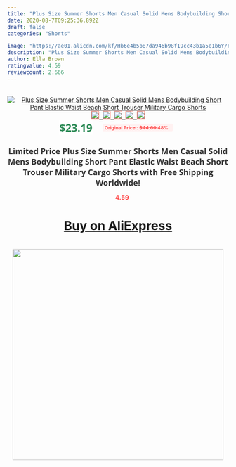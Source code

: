 ```yaml
---
title: "Plus Size Summer Shorts Men Casual Solid Mens Bodybuilding Short Pant Elastic Waist Beach Short Trouser Military Cargo Shorts"
date: 2020-08-7T09:25:36.892Z
draft: false
categories: "Shorts"

image: "https://ae01.alicdn.com/kf/Hb6e4b5b87da946b98f19cc43b1a5e1b6Y/Plus-Size-Summer-Shorts-Men-Casual-Solid-Mens-Bodybuilding-Short-Pant-Elastic-Waist-Beach-Short-Trouser.jpg"
description: "Plus Size Summer Shorts Men Casual Solid Mens Bodybuilding Short Pant Elastic Waist Beach Short Trouser Military Cargo Shorts"
author: Ella Brown
ratingvalue: 4.59
reviewcount: 2.666
---
```

<br>
<div style="text-align: center;">
<a href="https://s.click.aliexpress.com/e/_9fdwZr" target="_blank" rel="nofollow noopener noreferrer"><img alt="Plus Size Summer Shorts Men Casual Solid Mens Bodybuilding Short Pant Elastic Waist Beach Short Trouser Military Cargo Shorts" class="magnifier-image" src="https://ae01.alicdn.com/kf/Hb6e4b5b87da946b98f19cc43b1a5e1b6Y/Plus-Size-Summer-Shorts-Men-Casual-Solid-Mens-Bodybuilding-Short-Pant-Elastic-Waist-Beach-Short-Trouser.jpg_640x640.jpg">
<br>
<img style="border:1px solid salmon" src="https://ae01.alicdn.com/kf/Hb6e4b5b87da946b98f19cc43b1a5e1b6Y/Plus-Size-Summer-Shorts-Men-Casual-Solid-Mens-Bodybuilding-Short-Pant-Elastic-Waist-Beach-Short-Trouser.jpg_120x120.jpg">&nbsp;&nbsp;<img style="border:1px solid salmon" src="https://ae01.alicdn.com/kf/H69a478db6d574690b40a2671e379075dd/Plus-Size-Summer-Shorts-Men-Casual-Solid-Mens-Bodybuilding-Short-Pant-Elastic-Waist-Beach-Short-Trouser.jpg_120x120.jpg">&nbsp;&nbsp;<img style="border:1px solid salmon" src="https://ae01.alicdn.com/kf/H5487ee57f78b4106beaae98c7476946eP/Plus-Size-Summer-Shorts-Men-Casual-Solid-Mens-Bodybuilding-Short-Pant-Elastic-Waist-Beach-Short-Trouser.jpg_120x120.jpg">&nbsp;&nbsp;<img style="border:1px solid salmon" src="https://ae01.alicdn.com/kf/Hdd820d432d3e45ceaa0920566d7b1a230/Plus-Size-Summer-Shorts-Men-Casual-Solid-Mens-Bodybuilding-Short-Pant-Elastic-Waist-Beach-Short-Trouser.jpg_120x120.jpg">&nbsp;&nbsp;<img style="border:1px solid salmon" src="https://ae01.alicdn.com/kf/Hbf30f14bcd9d4aa8b7383fc8f009b98bo/Plus-Size-Summer-Shorts-Men-Casual-Solid-Mens-Bodybuilding-Short-Pant-Elastic-Waist-Beach-Short-Trouser.jpg_120x120.jpg"></a></div><br0>
<div style="text-align: center;"><span style="background-color: white; border: 0px; box-sizing: border-box; color: seagreen; display: inline-block; font-family: &quot;open sans&quot; , &quot;arial&quot; , &quot;helvetica&quot; , sans-serif , &quot;heiti&quot;; font-size: 24px; font-stretch: inherit; font-weight: 700; line-height: inherit; margin: 0px 10px 0px 0px; padding: 0px; vertical-align: middle;">$23.19 </span>
<span style="background: rgb(255 , 241 , 241); border-radius: 3px; border: 0px; box-sizing: border-box; color: #ff4747; display: inline-block; font-family: inherit; font-size: 12px; font-stretch: inherit; font-style: inherit; font-variant: inherit; font-weight: 600; line-height: inherit; margin: 0px; padding: 2px 5px; transform: scale(0.9); vertical-align: middle;">Original Price : <b style="text-decoration: line-through;">$44.60 </b> 48%&nbsp;&nbsp;</span></div>
<h1 style="color: #333333; display: inline-block; font-family: &quot;open sans&quot; , &quot;arial&quot; , &quot;helvetica&quot; , sans-serif , &quot;heiti&quot;; font-size: 18px; font-stretch: inherit; font-weight: 700; text-align: center;">Limited Price Plus Size Summer Shorts Men Casual Solid Mens Bodybuilding Short Pant Elastic Waist Beach Short Trouser Military Cargo Shorts with Free Shipping Worldwide!</h1>
<div style="color: #ff4747; text-align: center;">
<img src="https://4.bp.blogspot.com/-M0ZcTcb-5uY/XleCXlxnR4I/AAAAAAAAAEc/OrjgMkXV1oMQFaCRZj5HQwOCBcu3w1FegCPcBGAYYCw/s1600/star.png" style="height: 15px;">&nbsp;<b>4.59</b></div>
<div class="button_cont" align="center"><a class="buynow_a" href="https://s.click.aliexpress.com/e/_9fdwZr" target="_blank" rel="nofollow noopener noreferrer"><H1>Buy on AliExpress</H1></a></div><br>
<div class="separator" style="clear: both; text-align: center;">
<img src="https://lh3.googleusercontent.com/-pTy5HemUv9M/XlePHvY0dAI/AAAAAAAAAE4/0nX5iRUoIWY8eMW9Dpxeirr157OZliDIgCLcBGAsYHQ/s1600/badge.gif" width="480">
</div>
